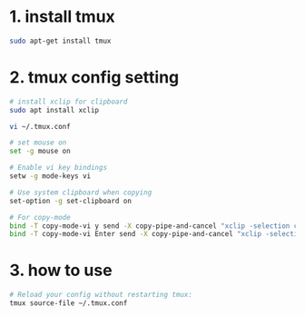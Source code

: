 # 1. install tmux
```bash
sudo apt-get install tmux
```

# 2. tmux config setting
```bash
# install xclip for clipboard
sudo apt install xclip

vi ~/.tmux.conf

# set mouse on
set -g mouse on

# Enable vi key bindings
setw -g mode-keys vi

# Use system clipboard when copying
set-option -g set-clipboard on

# For copy-mode
bind -T copy-mode-vi y send -X copy-pipe-and-cancel "xclip -selection clipboard -in"
bind -T copy-mode-vi Enter send -X copy-pipe-and-cancel "xclip -selection clipboard -in"

```
# 3. how to use
```bash
# Reload your config without restarting tmux:
tmux source-file ~/.tmux.conf
```
